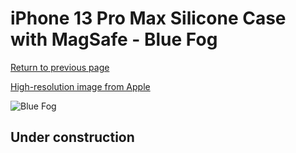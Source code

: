 # iPhone 13 Pro Max Silicone Case with MagSafe - Blue Fog

[Return to previous page](/iphone_13)

[High-resolution image from Apple](https://store.storeimages.cdn-apple.com/8756/as-images.apple.com/is/MN693?wid=4500&hei=4500&fmt=png)

<div style="width: 512px"><img src="/almost_uncompressed/MN693.webp" alt="Blue Fog"></div>

## Under construction
